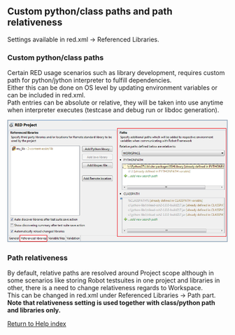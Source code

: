 ## Custom python/class paths and path relativeness

Settings available in red.xml -> Referenced Libraries.

### Custom python/class paths

Certain RED usage scenarios such as library development, requires custom path
for python/jython interpreter to fulfill dependencies.  
Either this can be done on OS level by updating environment variables or can
be included in red.xml.  
Path entries can be absolute or relative, they will be taken into use anytime
when interpreter executes (testcase and debug run or libdoc generation).  
  
  
![](custom_paths_relatve/custom_path.png)  
  

### Path relativeness

By default, relative paths are resolved around Project scope although in some
scenarios like storing Robot testsuites in one project and libraries in other,
there is a need to change relativeness regards to Workspace.  
This can be changed in red.xml under Referenced Libraries -> Path part.  
**Note that relativeness setting is used together with class/python path and libraries only.**

[Return to Help index](http://nokia.github.io/RED/help/)
